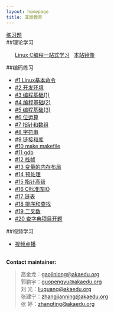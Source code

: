 ```yaml
---
layout: homepage
title: 亚嵌教育
---
```


<a href="notice.html">练习题</a> 
<br>
##理论学习
<ul>
<a href="http://learn.akae.cn/" target="_blank">Linux C编程一站式学习</a> &nbsp
<a href="/book/html-chunk/" target="_blank">本站镜像</a>
</ul>
##编码练习
<ul>
<li> <a href="/post/chapter_01.html">#1 Linux基本命令</a> </li>
<li> <a href="/post/chapter_02.html">#2 开发环境</a> </li>
<li> <a href="/post/chapter_03.html">#3 编程基础(1)</a> </li>
<li> <a href="/post/chapter_04.html">#4 编程基础(2)</a> </li>
<li> <a href="/post/chapter_05.html">#5 编程基础(3)</a> </li>
<li> <a href="/post/chapter_06.html">#6 位运算</a> </li>
<li> <a href="/post/chapter_07.html">#7 指针和数组</a> </li>
<li> <a href="/post/chapter_08.html">#8 字符串</a> </li>
<li> <a href="/post/chapter_09.html">#9 链接和库</a> </li>
<li> <a href="/post/chapter_10.html">#10 make makefile</a> </li>
<li> <a href="/post/chapter_11.html">#11 gdb</a> </li>
<li> <a href="/post/chapter_12.html">#12 栈帧</a> </li>
<li> <a href="/post/chapter_13.html">#13 变量的内存布局</a> </li>
<li> <a href="/post/chapter_14.html">#14 预处理</a> </li>
<li> <a href="/post/chapter_15.html">#15 指针高级</a> </li>
<li> <a href="/post/chapter_16.html">#16 C标准库IO</a> </li>
<li> <a href="/post/chapter_17.html">#17 链表</a> </li>
<li> <a href="/post/chapter_18.html">#18 排序和查找</a> </li>
<li> <a href="/post/chapter_19.html">#19 二叉数</a> </li>
<li> <a href="/post/chapter_20.html">#20 查字典项目开题</a> </li>
</ul>
##视频学习
<ul>
<li><a href="http://akaedu.gensee.com/webcast/site/ondemand">视频点播</a> </li>
</ul>
<p><br /><b>Contact maintainer:</b></p>

<blockquote>
<p>
高金龙：<a
href="mailto:gaojinlong@akaedu.org?subject=feedback">gaojinlong@akaedu.org</a><br>
郭鹏宇：<a
href="mailto:guopengyu@akaedu.org?subject=feedback">guopengyu@akaedu.org</a><br>
刘  光：<a
href="mailto:liuguang@akaedu.org?subject=feedback">liuguang@akaedu.org</a><br>
张建宁：<a
href="mailto:zhangjianning@akaedu.org?subject=feedback">zhangjianning@akaedu.org</a><br>
张  婷：<a
href="mailto:zhangting@akaedu.org?subject=feedback">zhangting@akaedu.org</a>
</p>
</blockquote>

